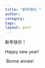 ```yaml
---
title: "新年快乐 "
author:
category: 
tags: 
layout: post
---
```

新年快乐！ 

Happy new year! 

 Bonne année! 

